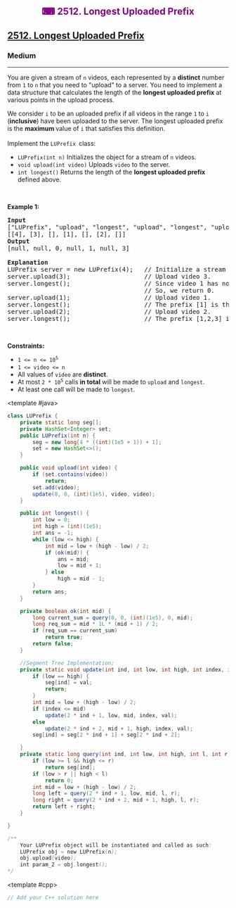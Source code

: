 <div align = "center">
<h style = "margin-bottom: 0px; margin-top: 0px; color : purple;" align = "center" class = "header">

## ⌨ 2512. Longest Uploaded Prefix

</h>
</div>

<h2><a href="https://leetcode.com/problems/longest-uploaded-prefix" target = "_blank">2512. Longest Uploaded Prefix</a></h2><h3>Medium</h3><hr><p>You are given a stream of <code>n</code> videos, each represented by a <strong>distinct</strong> number from <code>1</code> to <code>n</code> that you need to &quot;upload&quot; to a server. You need to implement a data structure that calculates the length of the <strong>longest uploaded prefix</strong> at various points in the upload process.</p>

<p>We consider <code>i</code> to be an uploaded prefix if all videos in the range <code>1</code> to <code>i</code> (<strong>inclusive</strong>) have been uploaded to the server. The longest uploaded prefix is the <strong>maximum </strong>value of <code>i</code> that satisfies this definition.<br />
<br />
Implement the <code>LUPrefix </code>class:</p>

<ul>
	<li><code>LUPrefix(int n)</code> Initializes the object for a stream of <code>n</code> videos.</li>
	<li><code>void upload(int video)</code> Uploads <code>video</code> to the server.</li>
	<li><code>int longest()</code> Returns the length of the <strong>longest uploaded prefix</strong> defined above.</li>
</ul>

<p>&nbsp;</p>
<p><strong class="example">Example 1:</strong></p>

<pre>
<strong>Input</strong>
[&quot;LUPrefix&quot;, &quot;upload&quot;, &quot;longest&quot;, &quot;upload&quot;, &quot;longest&quot;, &quot;upload&quot;, &quot;longest&quot;]
[[4], [3], [], [1], [], [2], []]
<strong>Output</strong>
[null, null, 0, null, 1, null, 3]

<strong>Explanation</strong>
LUPrefix server = new LUPrefix(4);   // Initialize a stream of 4 videos.
server.upload(3);                    // Upload video 3.
server.longest();                    // Since video 1 has not been uploaded yet, there is no prefix.
                                     // So, we return 0.
server.upload(1);                    // Upload video 1.
server.longest();                    // The prefix [1] is the longest uploaded prefix, so we return 1.
server.upload(2);                    // Upload video 2.
server.longest();                    // The prefix [1,2,3] is the longest uploaded prefix, so we return 3.
</pre>

<p>&nbsp;</p>
<p><strong>Constraints:</strong></p>

<ul>
	<li><code>1 &lt;= n &lt;= 10<sup>5</sup></code></li>
	<li><code>1 &lt;= video &lt;= n</code></li>
	<li>All values of <code>video</code> are <strong>distinct</strong>.</li>
	<li>At most <code>2 * 10<sup>5</sup></code> calls <strong>in total</strong> will be made to <code>upload</code> and <code>longest</code>.</li>
	<li>At least one call will be made to <code>longest</code>.</li>
</ul>

<CodeTabs :languages="[ { name: 'C++', slot: 'cpp' }, { name: 'Java', slot: 'java' } ]">

<template #java>

```java
class LUPrefix {
    private static long seg[];
    private HashSet<Integer> set;
    public LUPrefix(int n) {
        seg = new long[4 * ((int)(1e5 + 1)) + 1];
        set = new HashSet<>();
    }

    public void upload(int video) {
        if (set.contains(video))
            return;
        set.add(video);
        update(0, 0, (int)(1e5), video, video);
    }

    public int longest() {
        int low = 0;
        int high = (int)(1e5);
        int ans = -1;
        while (low <= high) {
            int mid = low + (high - low) / 2;
            if (ok(mid)) {
                ans = mid;
                low = mid + 1;
            } else
                high = mid - 1;
        }
        return ans;
    }

    private boolean ok(int mid) {
        long current_sum = query(0, 0, (int)(1e5), 0, mid);
        long req_sum = mid * 1L * (mid + 1) / 2;
        if (req_sum == current_sum)
            return true;
        return false;
    }

    //Segment Tree Implementation;
    private static void update(int ind, int low, int high, int index, int val) {
        if (low == high) {
            seg[ind] = val;
            return;
        }
        int mid = low + (high - low) / 2;
        if (index <= mid)
            update(2 * ind + 1, low, mid, index, val);
        else
            update(2 * ind + 2, mid + 1, high, index, val);
        seg[ind] = seg[2 * ind + 1] + seg[2 * ind + 2];

    }
    private static long query(int ind, int low, int high, int l, int r) {
        if (low >= l && high <= r)
            return seg[ind];
        if (low > r || high < l)
            return 0;
        int mid = low + (high - low) / 2;
        long left = query(2 * ind + 1, low, mid, l, r);
        long right = query(2 * ind + 2, mid + 1, high, l, r);
        return left + right;
    }

}

/**
    Your LUPrefix object will be instantiated and called as such:
    LUPrefix obj = new LUPrefix(n);
    obj.upload(video);
    int param_2 = obj.longest();
*/

```

</template>

<template #cpp>

```cpp
// Add your C++ solution here
```

</template>

</CodeTabs>
